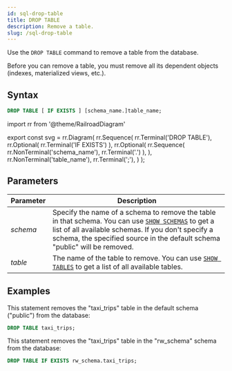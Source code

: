 ```yaml
---
id: sql-drop-table
title: DROP TABLE
description: Remove a table.
slug: /sql-drop-table
---
```


Use the `DROP TABLE` command to remove a table from the database.

Before you can remove a table, you must remove all its dependent objects (indexes, materialized views, etc.).

## Syntax

```sql
DROP TABLE [ IF EXISTS ] [schema_name.]table_name;
```


import rr from '@theme/RailroadDiagram'

export const svg = rr.Diagram(
    rr.Sequence(
        rr.Terminal('DROP TABLE'),
        rr.Optional(
            rr.Terminal('IF EXISTS')
        ),
        rr.Optional(
            rr.Sequence(
                rr.NonTerminal('schema_name'),
                rr.Terminal('.')
            ),
        ),
        rr.NonTerminal('table_name'),
        rr.Terminal(';'),
    )
);

<drawer SVG={svg} />




## Parameters

|Parameter                  | Description           |
|---------------------------|-----------------------|
|*schema*                   |Specify the name of a schema to remove the table in that schema. You can use [`SHOW SCHEMAS`](sql-show-schemas.md) to get a list of all available schemas. If you don't specify a schema, the specified source in the default schema "public" will be removed.|
|*table*                    |The name of the table to remove. You can use [`SHOW TABLES`](sql-show-tables.md) to get a list of all available tables.|



## Examples

This statement removes the "taxi_trips" table in the default schema ("public") from the database:

```sql
DROP TABLE taxi_trips;
```

This statement removes the "taxi_trips" table in the "rw_schema" schema from the database:

```sql
DROP TABLE IF EXISTS rw_schema.taxi_trips;
```
